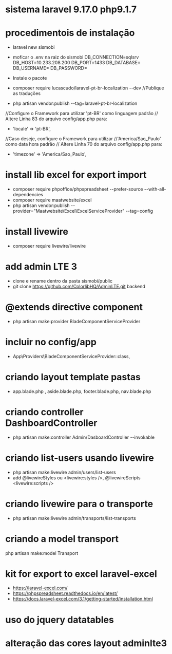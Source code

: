 # sistema laravel 9.17.0 php9.1.7

# procedimentois de instalação
- laravel new sismobi
- moficar o .env na raiz do sismobi
DB_CONNECTION=sqlsrv
DB_HOST=10.233.208.200
DB_PORT=1433
DB_DATABASE=
DB_USERNAME=
DB_PASSWORD=

- Instale o pacote
- composer require lucascudo/laravel-pt-br-localization --dev
//Publique as traduções
- php artisan vendor:publish --tag=laravel-pt-br-localization

//Configure o Framework para utilizar 'pt-BR' como linguagem padrão
// Altere Linha 83 do arquivo config/app.php para:
- 'locale' => 'pt-BR',

//Caso deseje, configure o Framework para utilizar 
//'America/Sao_Paulo' como data hora padrão
// Altere Linha 70 do arquivo config/app.php para:
- 'timezone' => 'America/Sao_Paulo',

# install lib excel for export import 
- composer require phpoffice/phpspreadsheet --prefer-source --with-all-dependencies
- composer require maatwebsite/excel
- php artisan vendor:publish --provider="Maatwebsite\Excel\ExcelServiceProvider" --tag=config

# install livewire
- composer require livewire/livewire

# add admin LTE 3 
- clone e rename dentro da pasta sismobi/public
- git clone https://github.com/ColorlibHQ/AdminLTE.git backend

# @extends directive component
- php artisan make:provider BladeComponentServiceProvider
# incluir no config/app
- App\Providers\BladeComponentServiceProvider::class,

# criando layout template pastas 
- app.blade.php , aside.blade.php, footer.blade.php, nav.blade.php

# criando controller DashboardController
- php artisan make:controller Admin/DasboardController --invokable

# criando list-users usando livewire
- php artisan make:livewire admin/users/list-users
- add  @livewireStyles ou <livewire:styles />,  @livewireScripts <livewire:scripts />

# criando livewire para o transporte
- php artisan make:livewire admin/transports/list-transports 

# criando a model transport
php artisan make:model Transport

# kit for export to excel laravel-excel
- https://laravel-excel.com/
- https://phpspreadsheet.readthedocs.io/en/latest/
- https://docs.laravel-excel.com/3.1/getting-started/installation.html

# uso do jquery datatables
# alteração das cores layout adminlte3
